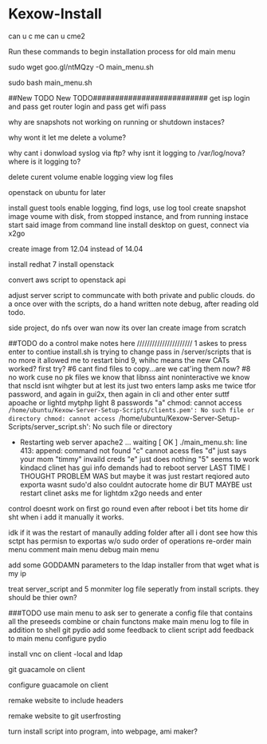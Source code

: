 
Kexow-Install
=============
can u c me
can u cme2

Run these commands to begin installation process for old main menu



sudo wget goo.gl/ntMQzy -O main_menu.sh

sudo bash main_menu.sh




##New TODO New TODO##########################
get isp login and pass
get router login and pass
get wifi pass


why are snapshots not working on running or shutdown instaces? 

why wont it let me delete a volume?

why cant i donwload syslog via ftp?
why isnt it logging to /var/log/nova?
where is it logging to?

delete curent volume
enable logging
view log files

openstack on ubuntu for later


install guest tools
enable logging, find logs, use log tool
create snapshot image voume with disk, from stopped instance, and from running instace
start said image from command line
install desktop on guest, connect via x2go

create image from 12.04 instead of 14.04


install redhat 7
install openstack

convert aws script to openstack api

adjust server script to communcate with both private and public clouds.
do a once over with the scripts, do a hand written note debug, after reading old todo.


side project, do nfs over wan now its over lan
create image from scratch


##TODO
do a control make notes here
//////////////////////
1 askes to press enter to contiue
install.sh is trying to change pass in /server/scripts that is no more
it allowed me to restart bind 9, whihc means the new CATs worked? first try?
#6 cant find files to copy...are we cat'ing them now?
#8 no work cuse no pk files
we know that libnss aint noninteractive
we know that nscld isnt wihgter but at lest its just two enters
lamp asks me twice tfor password, and again in gui2x, then again in cli and other enter suttf
apoache or lightd mytphp light 8 passwords
"a"
chmod: cannot access `/home/ubuntu/Kexow-Server-Setup-Scripts/clients.pem': No such file or directory
chmod: cannot access `/home/ubuntu/Kexow-Server-Setup-Scripts/server_script.sh': No such file or directory
 * Restarting web server apache2                                                                                     ... waiting                                                                                                 [ OK ]
./main_menu.sh: line 413: append: command not found
"c" cannot acess fles
"d" just says your mom
"timmy" invaild creds
"e" just does nothing
"5" seems to work kindacd 
clinet has gui info demands
had to reboot server
LAST TIME I THOUGHT PROBLEM WAS but maybe it was just restart reqiored
auto exporta wasnt sudo'd 
also couldnt autocrate home dir
BUT MAYBE ust restart
clinet asks me for lightdm
x2go needs and enter

control doesnt work on first go round even after reboot i bet tits home dir sht
when i add it manually it works.









idk if it was the restart of manaully adding folder
after all  i dont see how this sctpt has permisn to exportas w/o sudo
order of operations
re-order main menu
comment main menu
debug main menu
 


add some GODDAMN parameters to the ldap installer from that wget what is my ip



treat server_script and 5 monmiter log file seperatly from install scripts. they should be thier own?

###TODO
use main menu to ask ser to generate a config file that contains all the preseeds
combine or chain functons
make main menu log to file in addition to shell
git pydio
add some feedback to client script
add feedback to main menu
configure pydio

install vnc on client -local and ldap

git guacamole on client

configure guacamole on client

remake website to include headers

remake website to git userfrosting

turn install script into program, into webpage, ami maker?



